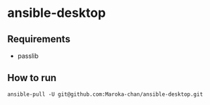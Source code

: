 # ansible-desktop

## Requirements
- passlib

## How to run
```
ansible-pull -U git@github.com:Maroka-chan/ansible-desktop.git
```
